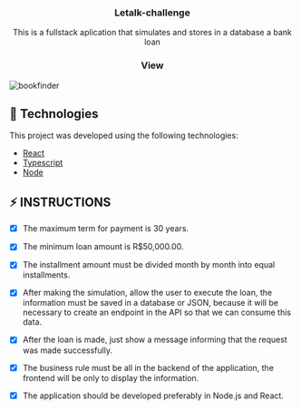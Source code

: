 <h3 align="center">
  Letalk-challenge
</h3>

<p align="center">This is a fullstack aplication that simulates and stores in a database a bank loan</p>

<h3 align="center">
  View
</h3>

![bookfinder](https://user-images.githubusercontent.com/83431609/132115717-a970888e-03fe-46ee-ae12-17a4803e7e67.gif)

## 🧪 Technologies

This project was developed using the following technologies:
 
- [React](https://pt-br.reactjs.org/)
- [Typescript](https://www.typescriptlang.org/)
- [Node](https://nodejs.org/en/)


## ⚡️ INSTRUCTIONS

- [x] The maximum term for payment is 30 years.
- [x] The minimum loan amount is R$50,000.00.
- [x] The installment amount must be divided month by month into equal installments.
- [x] After making the simulation, allow the user to execute the loan, the information must be saved in a database or JSON, because it will be necessary to create an endpoint in the API so that we can consume this data.
- [x] After the loan is made, just show a message informing that the request was made successfully.

- [x] The business rule must be all in the backend of the application, the frontend will be only to display the information.
- [x] The application should be developed preferably in Node.js and React.

